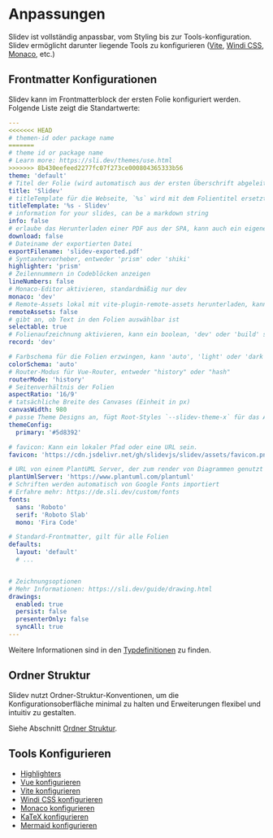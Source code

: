 # Anpassungen

Slidev ist vollständig anpassbar, vom Styling bis zur Tools-konfiguration. Slidev ermöglicht darunter liegende Tools zu konfigurieren ([Vite](/custom/config-vite), [Windi CSS](/custom/config-windicss), [Monaco](/custom/config-monaco), etc.)

## Frontmatter Konfigurationen

Slidev kann im Frontmatterblock der ersten Folie konfiguriert werden. Folgende Liste zeigt die Standartwerte:

```yaml
---
<<<<<<< HEAD
# themen-id oder package name
=======
# theme id or package name
# Learn more: https://sli.dev/themes/use.html
>>>>>>> 8b430eefeed2277fc07f273ce000804365333b56
theme: 'default'
# Titel der Folie (wird automatisch aus der ersten Überschrift abgeleitet, wenn nicht angegeben)
title: 'Slidev'
# titleTemplate für die Webseite, `%s` wird mit dem Folientitel ersetzt
titleTemplate: '%s - Slidev'
# information for your slides, can be a markdown string
info: false
# erlaube das Herunterladen einer PDF aus der SPA, kann auch ein eigener URL sein
download: false
# Dateiname der exportierten Datei
exportFilename: 'slidev-exported.pdf'
# Syntaxhervorheber, entweder 'prism' oder 'shiki'
highlighter: 'prism'
# Zeilennummern in Codeblöcken anzeigen
lineNumbers: false
# Monaco-Editor aktivieren, standardmäßig nur dev
monaco: 'dev'
# Remote-Assets lokal mit vite-plugin-remote-assets herunterladen, kann ein  boolean, 'dev' oder 'build' sein
remoteAssets: false
# gibt an, ob Text in den Folien auswählbar ist
selectable: true
# Folienaufzeichnung aktivieren, kann ein boolean, 'dev' oder 'build' sein
record: 'dev'

# Farbschema für die Folien erzwingen, kann 'auto', 'light' oder 'dark' sein
colorSchema: 'auto'
# Router-Modus für Vue-Router, entweder "history" oder "hash"
routerMode: 'history'
# Seitenverhältnis der Folien
aspectRatio: '16/9'
# tatsächliche Breite des Canvases (Einheit in px)
canvasWidth: 980
# passe Theme Designs an, fügt Root-Styles `--slidev-theme-x` für das Attribut `x` ein
themeConfig:
  primary: '#5d8392'

# favicon: Kann ein lokaler Pfad oder eine URL sein.
favicon: 'https://cdn.jsdelivr.net/gh/slidevjs/slidev/assets/favicon.png'

# URL von einem PlantUML Server, der zum render von Diagrammen genutzt werden soll
plantUmlServer: 'https://www.plantuml.com/plantuml'
# Schriften werden automatisch von Google Fonts importiert
# Erfahre mehr: https://de.sli.dev/custom/fonts
fonts:
  sans: 'Roboto'
  serif: 'Roboto Slab'
  mono: 'Fira Code'

# Standard-Frontmatter, gilt für alle Folien
defaults:
  layout: 'default'
  # ...


# Zeichnungsoptionen
# Mehr Informationen: https://sli.dev/guide/drawing.html
drawings:
  enabled: true
  persist: false
  presenterOnly: false
  syncAll: true
---
```

Weitere Informationen sind in den [Typdefinitionen](https://github.com/slidevjs/slidev/blob/main/packages/types/src/config.ts) zu finden.

## Ordner Struktur

Slidev nutzt  Ordner-Struktur-Konventionen, um die Konfigurationsoberfläche minimal zu halten und Erweiterungen flexibel und intuitiv zu gestalten.

Siehe Abschnitt [Ordner Struktur](/custom/directory-structure).
## Tools Konfigurieren

- [Highlighters](/custom/highlighters)
- [Vue konfigurieren](/custom/config-vue)
- [Vite konfigurieren](/custom/config-vite)
- [Windi CSS konfigurieren](/custom/config-windicss)
- [Monaco konfigurieren](/custom/config-monaco)
- [KaTeX konfigurieren](/custom/config-katex)
- [Mermaid konfigurieren](/custom/config-mermaid)
